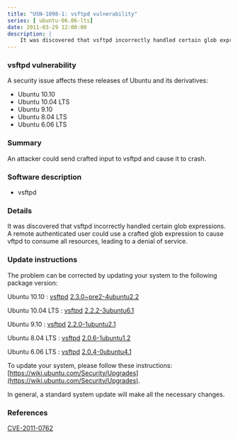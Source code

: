 ```yaml
---
title: "USN-1098-1: vsftpd vulnerability"
series: [ ubuntu-06.06-lts]
date: 2011-03-29 12:00:00
description: |
    It was discovered that vsftpd incorrectly handled certain glob expressions. A remote authenticated user could use a crafted glob expression to cause vftpd to consume all resources, leading to a denial of service. 
--- 
```

 
### vsftpd vulnerability

A security issue affects these releases of Ubuntu and its derivatives:

* Ubuntu 10.10
* Ubuntu 10.04 LTS
* Ubuntu 9.10
* Ubuntu 8.04 LTS
* Ubuntu 6.06 LTS

### Summary

An attacker could send crafted input to vsftpd and cause it to crash. 

### Software description

* vsftpd 

### Details

It was discovered that vsftpd incorrectly handled certain glob expressions. A remote authenticated user could use a crafted glob expression to cause vftpd to consume all resources, leading to a denial of service. 

### Update instructions

The problem can be corrected by updating your system to the following package version:

Ubuntu 10.10
 : [vsftpd](https://launchpad.net/ubuntu/+source/vsftpd) <span> [2.3.0~pre2-4ubuntu2.2](https://launchpad.net/ubuntu/+source/vsftpd/2.3.0~pre2-4ubuntu2.2) </span> 

Ubuntu 10.04 LTS
 : [vsftpd](https://launchpad.net/ubuntu/+source/vsftpd) <span> [2.2.2-3ubuntu6.1](https://launchpad.net/ubuntu/+source/vsftpd/2.2.2-3ubuntu6.1) </span> 

Ubuntu 9.10
 : [vsftpd](https://launchpad.net/ubuntu/+source/vsftpd) <span> [2.2.0-1ubuntu2.1](https://launchpad.net/ubuntu/+source/vsftpd/2.2.0-1ubuntu2.1) </span> 

Ubuntu 8.04 LTS
 : [vsftpd](https://launchpad.net/ubuntu/+source/vsftpd) <span> [2.0.6-1ubuntu1.2](https://launchpad.net/ubuntu/+source/vsftpd/2.0.6-1ubuntu1.2) </span> 

Ubuntu 6.06 LTS
 : [vsftpd](https://launchpad.net/ubuntu/+source/vsftpd) <span> [2.0.4-0ubuntu4.1](https://launchpad.net/ubuntu/+source/vsftpd/2.0.4-0ubuntu4.1) </span> 

To update your system, please follow these instructions: [https://wiki.ubuntu.com/Security/Upgrades](https://wiki.ubuntu.com/Security/Upgrades).

In general, a standard system update will make all the necessary changes. 

### References

 [CVE-2011-0762](http://people.ubuntu.com/~ubuntu-security/cve/CVE-2011-0762)
 

